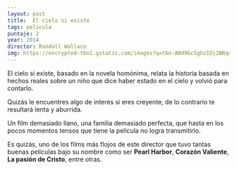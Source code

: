 ```yaml
---
layout: post
title:  El cielo si existe
tags: pelicula
puntaje: 2
year: 2014
director: Randall Wallace
img: https://encrypted-tbn1.gstatic.com/images?q=tbn:ANd9GcSghzIOj2BRqcLBuWl-awpX8zNeQStcX_J6iZOlpekxz5ukIGhJ
---
```


El cielo si existe, basado en la novela homónima, relata la historia basada en hechos reales sobre un niño que dice haber estado en el cielo y volvió para contarlo.

Quizás le encuentres algo de interés si eres creyente, de lo contrario te resultará lenta y aburrida.

Un film demasiado llano, una familia demasiado perfecta, que hasta en los pocos momentos tensos que tiene la película no logra transmitirlo. 

Es quizás, uno de los films más flojos de este director que tuvo tantas buenas películas bajo su nombre como ser **Pearl Harbor**, **Corazón Valiente**, **La pasión de Cristo**, entre otras.
